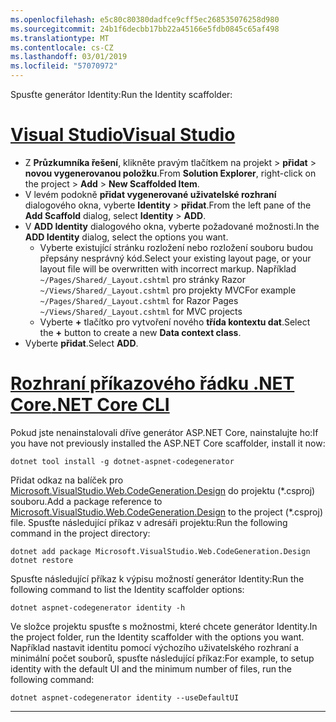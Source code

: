 ```yaml
---
ms.openlocfilehash: e5c80c80380dadfce9cff5ec268535076258d980
ms.sourcegitcommit: 24b1f6decbb17bb22a45166e5fdb0845c65af498
ms.translationtype: MT
ms.contentlocale: cs-CZ
ms.lasthandoff: 03/01/2019
ms.locfileid: "57070972"
---
```

<span data-ttu-id="cd8e2-101">Spusťte generátor Identity:</span><span class="sxs-lookup"><span data-stu-id="cd8e2-101">Run the Identity scaffolder:</span></span>

# <a name="visual-studiotabvisual-studio"></a>[<span data-ttu-id="cd8e2-102">Visual Studio</span><span class="sxs-lookup"><span data-stu-id="cd8e2-102">Visual Studio</span></span>](#tab/visual-studio)

* <span data-ttu-id="cd8e2-103">Z **Průzkumníka řešení**, klikněte pravým tlačítkem na projekt > **přidat** > **novou vygenerovanou položku**.</span><span class="sxs-lookup"><span data-stu-id="cd8e2-103">From **Solution Explorer**, right-click on the project > **Add** > **New Scaffolded Item**.</span></span>
* <span data-ttu-id="cd8e2-104">V levém podokně **přidat vygenerované uživatelské rozhraní** dialogového okna, vyberte **Identity** > **přidat**.</span><span class="sxs-lookup"><span data-stu-id="cd8e2-104">From the left pane of the **Add Scaffold** dialog, select **Identity** > **ADD**.</span></span>
* <span data-ttu-id="cd8e2-105">V **ADD Identity** dialogového okna, vyberte požadované možnosti.</span><span class="sxs-lookup"><span data-stu-id="cd8e2-105">In the **ADD Identity** dialog, select the options you want.</span></span>
  * <span data-ttu-id="cd8e2-106">Vyberte existující stránku rozložení nebo rozložení souboru budou přepsány nesprávný kód.</span><span class="sxs-lookup"><span data-stu-id="cd8e2-106">Select your existing layout page, or your layout file will be overwritten with incorrect markup.</span></span> <span data-ttu-id="cd8e2-107">Například `~/Pages/Shared/_Layout.cshtml` pro stránky Razor `~/Views/Shared/_Layout.cshtml` pro projekty MVC</span><span class="sxs-lookup"><span data-stu-id="cd8e2-107">For example `~/Pages/Shared/_Layout.cshtml` for Razor Pages `~/Views/Shared/_Layout.cshtml` for MVC projects</span></span>
  * <span data-ttu-id="cd8e2-108">Vyberte **+** tlačítko pro vytvoření nového **třída kontextu dat**.</span><span class="sxs-lookup"><span data-stu-id="cd8e2-108">Select the **+** button to create a new **Data context class**.</span></span>
* <span data-ttu-id="cd8e2-109">Vyberte **přidat**.</span><span class="sxs-lookup"><span data-stu-id="cd8e2-109">Select **ADD**.</span></span>

# <a name="net-core-clitabnetcore-cli"></a>[<span data-ttu-id="cd8e2-110">Rozhraní příkazového řádku .NET Core</span><span class="sxs-lookup"><span data-stu-id="cd8e2-110">.NET Core CLI</span></span>](#tab/netcore-cli)

<span data-ttu-id="cd8e2-111">Pokud jste nenainstalovali dříve generátor ASP.NET Core, nainstalujte ho:</span><span class="sxs-lookup"><span data-stu-id="cd8e2-111">If you have not previously installed the ASP.NET Core scaffolder, install it now:</span></span>

```cli
dotnet tool install -g dotnet-aspnet-codegenerator
```

<span data-ttu-id="cd8e2-112">Přidat odkaz na balíček pro [Microsoft.VisualStudio.Web.CodeGeneration.Design](https://www.nuget.org/packages/Microsoft.VisualStudio.Web.CodeGeneration.Design/) do projektu (\*.csproj) souboru.</span><span class="sxs-lookup"><span data-stu-id="cd8e2-112">Add a package reference to [Microsoft.VisualStudio.Web.CodeGeneration.Design](https://www.nuget.org/packages/Microsoft.VisualStudio.Web.CodeGeneration.Design/) to the project (\*.csproj) file.</span></span> <span data-ttu-id="cd8e2-113">Spusťte následující příkaz v adresáři projektu:</span><span class="sxs-lookup"><span data-stu-id="cd8e2-113">Run the following command in the project directory:</span></span>

```cli
dotnet add package Microsoft.VisualStudio.Web.CodeGeneration.Design
dotnet restore
```

<span data-ttu-id="cd8e2-114">Spusťte následující příkaz k výpisu možností generátor Identity:</span><span class="sxs-lookup"><span data-stu-id="cd8e2-114">Run the following command to list the Identity scaffolder options:</span></span>

```cli
dotnet aspnet-codegenerator identity -h
```

<span data-ttu-id="cd8e2-115">Ve složce projektu spusťte s možnostmi, které chcete generátor Identity.</span><span class="sxs-lookup"><span data-stu-id="cd8e2-115">In the project folder, run the Identity scaffolder with the options you want.</span></span> <span data-ttu-id="cd8e2-116">Například nastavit identitu pomocí výchozího uživatelského rozhraní a minimální počet souborů, spusťte následující příkaz:</span><span class="sxs-lookup"><span data-stu-id="cd8e2-116">For example, to setup identity with the default UI and the minimum number of files, run the following command:</span></span>

```cli
dotnet aspnet-codegenerator identity --useDefaultUI
```

-------------
